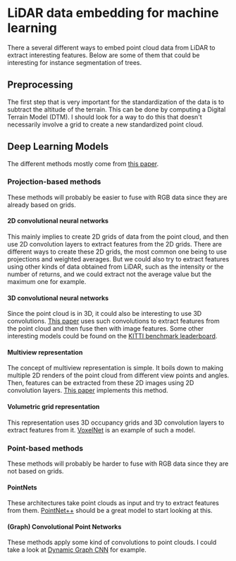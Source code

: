 # LiDAR data embedding for machine learning

There a several different ways to embed point cloud data from LiDAR to extract interesting features. Below are some of them that could be interesting for instance segmentation of trees.

## Preprocessing

The first step that is very important for the standardization of the data is to subtract the altitude of the terrain. This can be done by computing a Digital Terrain Model (DTM). I should look for a way to do this that doesn't necessarily involve a grid to create a new standardized point cloud.

## Deep Learning Models

The different methods mostly come from [this paper](https://www.ncbi.nlm.nih.gov/pmc/articles/PMC9609839/).

### Projection-based methods

These methods will probably be easier to fuse with RGB data since they are already based on grids.

#### 2D convolutional neural networks

This mainly implies to create 2D grids of data from the point cloud, and then use 2D convolution layers to extract features from the 2D grids. There are different ways to create these 2D grids, the most common one being to use projections and weighted averages. But we could also try to extract features using other kinds of data obtained from LiDAR, such as the intensity or the number of returns, and we could extract not the average value but the maximum one for example.

#### 3D convolutional neural networks

Since the point cloud is in 3D, it could also be interesting to use 3D convolutions. [This paper](https://arxiv.org/abs/2004.12636) uses such convolutions to extract features from the point cloud and then fuse then with image features. Some other interesting models could be found on the [KITTI benchmark leaderboard](https://www.cvlibs.net/datasets/kitti/eval_object.php?obj_benchmark=3d).

#### Multiview representation

The concept of multiview representation is simple. It boils down to making multiple 2D renders of the point cloud from different view points and angles. Then, features can be extracted from these 2D images using 2D convolution layers. [This paper](https://www.cv-foundation.org/openaccess/content_iccv_2015/html/Su_Multi-View_Convolutional_Neural_ICCV_2015_paper.html) implements this method.

#### Volumetric grid representation

This representation uses 3D occupancy grids and 3D convolution layers to extract features from it. [VoxelNet](https://openaccess.thecvf.com/content_cvpr_2018/html/Zhou_VoxelNet_End-to-End_Learning_CVPR_2018_paper.html) is an example of such a model.

### Point-based methods

These methods will probably be harder to fuse with RGB data since they are not based on grids.

#### PointNets

These architectures take point clouds as input and try to extract features from them. [PointNet++](https://proceedings.neurips.cc/paper_files/paper/2017/hash/d8bf84be3800d12f74d8b05e9b89836f-Abstract.html) should be a great model to start looking at this.

#### (Graph) Convolutional Point Networks

These methods apply some kind of convolutions to point clouds. I could take a look at [Dynamic Graph CNN](https://dl.acm.org/doi/abs/10.1145/3326362) for example.
